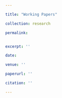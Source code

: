 ```yaml
---

title: "Working Papers"

collection: research

permalink:


excerpt: ''

date:

venue: ''

paperurl: ''

citation: ''

---
```

